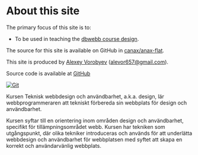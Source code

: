 About this site
==============================================

The primary focus of this site is to:

* To be used in teaching the [dbwebb course design](http://dbwebb.se/design).

The source for this site is available on GitHub in [canax/anax-flat](git@github.com:canax/anax-flat.git).

This site is produced by [Alexey Vorobyev](http://www.student.bth.se/~alvo16/dbwebb-kurser/htmlphp/me/kmom06/me6/me.php) (alevor657@gmail.com).

Source code is available at [GitHub](git.com)

[![Git](https://zapier.cachefly.net/storage/services/5a67ba06cd2c1c87baadac29145f18a2.128x128.png)](GIT)

Kursen Teknisk webbdesign och användbarhet, a.k.a. design, lär webbprogrammeraren att tekniskt förbereda sin webbplats för design och användbarhet.

Kursen syftar till en orientering inom områden design och användbarhet, specifikt för tillämpningsområdet webb. Kursen har tekniken som utgångspunkt, där olika tekniker introduceras och används för att underlätta webbdesign och användbarhet för webbplatsen med syftet att skapa en korrekt och användarvänlig webbplats.
